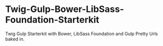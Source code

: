 # Twig-Gulp-Bower-LibSass-Foundation-Starterkit
Twig Gulp Starterkit with Bower, LibSass Foundation and Gulp Pretty Urls baked in.
